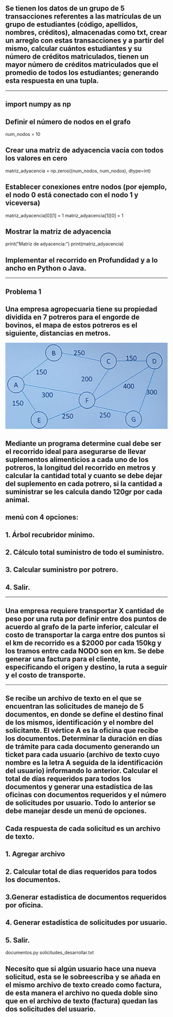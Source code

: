 ## Se tienen los datos de un grupo de 5 transacciones referentes a las matrículas de un grupo de estudiantes (código, apellidos, nombres, créditos), almacenadas como txt, crear un arreglo con estas transacciones y a partir del mismo, calcular cuántos estudiantes y su número de créditos matriculados, tienen un mayor número de créditos matriculados que el promedio de todos los estudiantes; generando esta respuesta en una tupla.
-----------------------------------------------------------------------------------------
## import numpy as np

## Definir el número de nodos en el grafo
num_nodos = 10

## Crear una matriz de adyacencia vacía con todos los valores en cero
matriz_adyacencia = np.zeros((num_nodos, num_nodos), dtype=int)

## Establecer conexiones entre nodos (por ejemplo, el nodo 0 está conectado con el nodo 1 y viceversa)
matriz_adyacencia[0][1] = 1
matriz_adyacencia[1][0] = 1

## Mostrar la matriz de adyacencia
print("Matriz de adyacencia:")
print(matriz_adyacencia)

## Implementar el recorrido en Profundidad y a lo ancho en Python o Java.
-----------------------------------------------------------------------------------------
## Problema 1 
## Una empresa agropecuaria tiene su propiedad dividida en 7 potreros para el engorde de bovinos, el mapa de estos potreros es el siguiente, distancias en metros.

![Mapa](ej1.png)

## Mediante un programa determine cual debe ser el recorrido ideal para asegurarse de llevar suplementos alimenticios a cada uno de los potreros, la longitud del recorrido en metros y calcular la cantidad total y cuanto se debe dejar del suplemento en cada potrero, si la cantidad a suministrar se les calcula dando 120gr por cada animal.

## menú con 4 opciones: 
## 1. Árbol recubridor mínimo. 
## 2. Cálculo total suministro de todo el suministro.
## 3. Calcular suministro por potrero.
## 4. Salir.
-----------------------------------------------------------------------------------------
## Una empresa requiere transportar X cantidad de peso por una ruta por definir entre dos puntos de acuerdo al grafo de la parte inferior, calcular el costo de transportar la carga entre dos puntos si el km de recorrido es a $2000 por cada 150kg y los tramos entre cada NODO son en km. Se debe generar una factura para el cliente, especificando el origen y destino, la ruta a seguir y el costo de transporte.
-----------------------------------------------------------------------------------------
## Se recibe un archivo de texto en el que se encuentran las solicitudes de manejo de 5 documentos, en donde se define el destino final de los mismos, identificación y el nombre del solicitante. El vértice A es la oficina que recibe los documentos. Determinar la duración en días de trámite para cada documento generando un ticket para cada usuario (archivo de texto cuyo nombre es la letra A seguida de la identificación del usuario) informando lo anterior. Calcular el total de días requeridos para todos los documentos y generar una estadística de las oficinas con documentos requeridos y el número de solicitudes por usuario. Todo lo anterior se debe manejar desde un menú de opciones.

## Cada respuesta de cada solicitud es un archivo de texto.

## 1. Agregar archivo
## 2. Calcular total de dias requeridos para todos los documentos.
## 3.Generar estadística de documentos requeridos por oficina.
## 4. Generar estadística de solicitudes por usuario.
## 5. Salir.

documentos.py
solicitudes_desarrollar.txt

Necesito que si algún usuario hace una nueva solicitud, esta se le sobreescriba y se añada en el mismo archivo de texto creado como factura, de esta manera el archivo no queda doble sino que en el archivo de texto (factura) quedan las dos solicitudes del usuario.
-----------------------------------------------------------------------------------------
